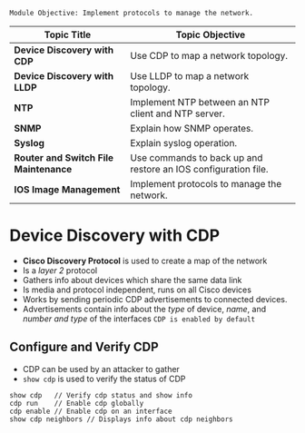 `Module Objective: Implement protocols to manage the network.`

| **Topic Title**                        | **Topic Objective**                                            |
| -------------------------------------- | -------------------------------------------------------------- |
| **Device Discovery with CDP**          | Use CDP to map a network topology.                             |
| **Device Discovery with LLDP**         | Use LLDP to map a network topology.                            |
| **NTP**                                | Implement NTP between an NTP client and NTP server.            |
| **SNMP**                               | Explain how SNMP operates.                                     |
| **Syslog**                             | Explain syslog operation.                                      |
| **Router and Switch File Maintenance** | Use commands to back up and restore an IOS configuration file. |
| **IOS Image Management**               | Implement protocols to manage the network.                     |
# Device Discovery with CDP
- **Cisco Discovery Protocol** is used to create a map of the network
- Is a *layer 2* protocol
- Gathers info about devices which share the same data link
- Is media and protocol independent, runs on all Cisco devices
- Works by sending periodic CDP advertisements to connected devices.
- Advertisements contain info about the *type* of device, *name*, and *number and type* of the interfaces
`CDP is enabled by default`

## Configure and Verify CDP
- CDP can be used by an attacker to gather
- `show cdp` is used to verify the status of CDP 
```
show cdp   // Verify cdp status and show info
cdp run    // Enable cdp globally
cdp enable // Enable cdp on an interface
show cdp neighbors // Displays info about cdp neighbors
```